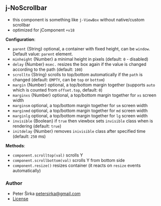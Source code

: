 ## j-NoScrollbar

- this component is something like `j-ViewBox` without native/custom scrollbar
- optimized for jComponent `+v18`

__Configuration__:

- `parent` {String} optional, a container with fixed height, can be `window`. Default value: `parent` element.
- `minheight` {Number} a minimal height in pixels (default: `0` - disabled)
- `delay` {Number} `msec.` resizes the box again if the value is changed according to the path (default: `100`)
- `scrollto` {String} scrolls to top/bottom automatically if the `path` is changed (default: `EMPTY`, can be `top` or `bottom`)
- `margin` {Number} optional, a top/bottom margin together (supports `auto` which is counted from `offset.top`, default: `0`)
- `marginxs` {Number} optional, a top/bottom margin together for `xs` screen width
- `marginsm` optional, a top/bottom margin together for `sm` screen width
- `marginmd` optional, a top/bottom margin together for `md` screen width
- `marginlg` optional, a top/bottom margin together for `lg` screen width
- `invisible` {Boolean} if `true` then viewbox sets `invisible` class when is rendering (default: `true`)
- `initdelay` {Number} removes `inivisible` class after specified time (default: `250` ms)

__Methods__:

- `component.scrolltop(val)` scrolls Y
- `component.scrollbottom(val)` scrolls Y from bottom side
- `component.resize()` resizes container (it reacts on `resize` events automatically)

### Author

- Peter Širka <petersirka@gmail.com>
- [License](https://www.totaljs.com/license/)
